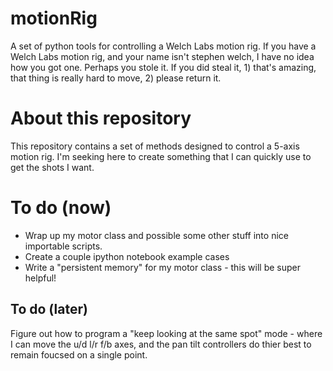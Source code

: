 # motionRig

A set of python tools for controlling a Welch Labs motion rig. If you have a Welch Labs motion rig, and your name isn't stephen welch, I have no idea how you got one. Perhaps you stole it. If you did steal it, 1) that's amazing, that thing is really hard to move, 2) please return it. 

# About this repository
This repository contains a set of methods designed to control a 5-axis motion rig. I'm seeking here to create something that I can quickly use to get the shots I want. 

# To do (now)
- Wrap up my motor class and possible some other stuff into nice importable scripts.
- Create a couple ipython notebook example cases
- Write a "persistent memory" for my motor class - this will be super helpful!


## To do (later)
Figure out how to program a "keep looking at the same spot" mode - where I can move the u/d l/r f/b axes, and the pan tilt controllers do thier best to remain foucsed on a single point.